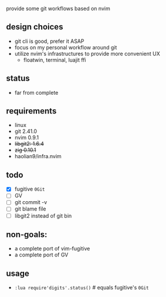 provide some git workflows based on nvim

## design choices
* git cli is good, prefer it ASAP
* focus on my personal workflow around git
* utilize nvim's infrastructures to provide more convenient UX
    * floatwin, terminal, luajit ffi

## status
* far from complete

## requirements
* linux
* git 2.41.0
* nvim 0.9.1
* ~~libgit2: 1.6.4~~
* ~~zig 0.10.1~~
* haolian9/infra.nvim

## todo
* [x] fugitive `0Git` 
* [ ] GV
* [ ] git commit -v
* [ ] git blame file
* [ ] libgit2 instead of git bin

## non-goals:
* a complete port of vim-fugitive
* a complete port of GV

## usage
* `:lua require'digits'.status()` # equals fugitive's `0Git`
